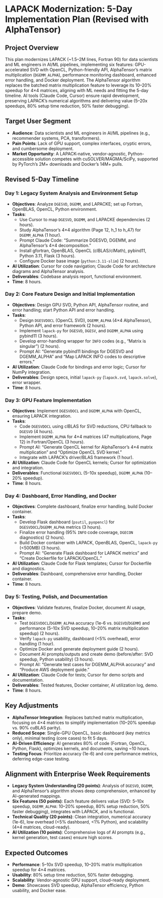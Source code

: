 # LAPACK Modernization: 5-Day Implementation Plan (Revised with AlphaTensor)

## Project Overview
This plan modernizes LAPACK (~1.5–2M lines, Fortran 90) for data scientists and ML engineers in AI/ML pipelines, implementing six features: GPU-accelerated SVD with OpenCL, Python-friendly API, AlphaTensor’s matrix multiplication (`DGEMM_ALPHA`), performance monitoring dashboard, enhanced error handling, and Docker deployment. The AlphaTensor algorithm replaces the batched matrix multiplication feature to leverage its 10–20% speedup for 4×4 matrices, aligning with ML needs and fitting the 5-day timeline. AI tools (Claude Code, Cursor) ensure rapid development, preserving LAPACK’s numerical algorithms and delivering value (5–20x speedups, 80% setup time reduction, 50% faster debugging).

## Target User Segment
- **Audience**: Data scientists and ML engineers in AI/ML pipelines (e.g., recommender systems, PCA, transformers).
- **Pain Points**: Lack of GPU support, complex interfaces, cryptic errors, and cumbersome deployment.
- **Market Opportunity**: A LAPACK-native, vendor-agnostic, Python-accessible solution competes with cuSOLVER/MAGMA/SciPy, supported by PyTorch’s 2M+ downloads and Docker’s 14M+ pulls.

## Revised 5-Day Timeline
### Day 1: Legacy System Analysis and Environment Setup
- **Objectives**: Analyze `DGESVD`, `DGEMM`, and LAPACKE; set up Fortran, OpenBLAS, OpenCL, Python environment.
- **Tasks**:
  - Use Cursor to map `DGESVD`, `DGEMM`, and LAPACKE dependencies (2 hours).
  - Study AlphaTensor’s 4×4 algorithm (Page 12, h_1 to h_47) for `DGEMM_ALPHA` (1 hour).
  - Prompt Claude Code: “Summarize DGESVD, DGEMM, and AlphaTensor’s 4×4 decomposition.”
  - Install gfortran, OpenBLAS, OpenCL (clBLAS/clMath), pybind11, Python 3.11, Flask (3 hours).
  - Configure Docker base image (`python:3.11-slim`) (2 hours).
- **AI Utilization**: Cursor for code navigation; Claude Code for architecture diagrams and AlphaTensor analysis.
- **Deliverables**: Codebase analysis report, functional environment.
- **Time**: 8 hours.

### Day 2: Core Feature Design and Initial Implementation
- **Objectives**: Design GPU SVD, Python API, AlphaTensor routine, and error handling; start Python API and error handling.
- **Tasks**:
  - Design `DGESVDOCL` (OpenCL SVD), `DGEMM_ALPHA` (4×4 AlphaTensor), Python API, and error framework (2 hours).
  - Implement `lapack-py` for `DGESVD`, `DGESV`, and `DGEMM_ALPHA` using pybind11 (3 hours).
  - Develop error-handling wrapper for `INFO` codes (e.g., “Matrix is singular”) (2 hours).
  - Prompt AI: “Generate pybind11 bindings for DGESVD and DGEMM_ALPHA” and “Map LAPACK INFO codes to descriptive errors.”
- **AI Utilization**: Claude Code for bindings and error logic; Cursor for NumPy integration.
- **Deliverables**: Design specs, initial `lapack-py` (`lapack.svd`, `lapack.solve`), error wrapper.
- **Time**: 8 hours.

### Day 3: GPU Feature Implementation
- **Objectives**: Implement `DGESVDOCL` and `DGEMM_ALPHA` with OpenCL, ensuring LAPACK integration.
- **Tasks**:
  - Code `DGESVDOCL` using clBLAS for SVD reductions, CPU fallback to `DGESVD` (4 hours).
  - Implement `DGEMM_ALPHA` for 4×4 matrices (47 multiplications, Page 12) in Fortran/OpenCL (3 hours).
  - Prompt AI: “Generate OpenCL kernel for AlphaTensor’s 4×4 matrix multiplication” and “Optimize OpenCL SVD kernel.”
  - Integrate with LAPACK’s driver/BLAS framework (1 hour).
- **AI Utilization**: Claude Code for OpenCL kernels; Cursor for optimization and integration.
- **Deliverables**: Functional `DGESVDOCL` (5–10x speedup), `DGEMM_ALPHA` (10–20% speedup).
- **Time**: 8 hours.

### Day 4: Dashboard, Error Handling, and Docker
- **Objectives**: Complete dashboard, finalize error handling, build Docker container.
- **Tasks**:
  - Develop Flask dashboard (`psutil`, `pyopencl`) for `DGESVDOCL`/`DGEMM_ALPHA` metrics (3 hours).
  - Finalize error handling (95% `INFO` code coverage, `DGECON` diagnostics) (2 hours).
  - Build Docker container with LAPACK, OpenBLAS, OpenCL, `lapack-py` (<500MB) (3 hours).
  - Prompt AI: “Generate Flask dashboard for LAPACK metrics” and “Create Dockerfile for LAPACK/OpenCL.”
- **AI Utilization**: Claude Code for Flask templates; Cursor for Dockerfile and diagnostics.
- **Deliverables**: Dashboard, comprehensive error handling, Docker container.
- **Time**: 8 hours.

### Day 5: Testing, Polish, and Documentation
- **Objectives**: Validate features, finalize Docker, document AI usage, prepare demo.
- **Tasks**:
  - Test `DGESVDOCL`/`DGEMM_ALPHA` accuracy (1e-6 vs. `DGESVD`/`DGEMM`) and performance (5–10x SVD speedup, 10–20% matrix multiplication speedup) (2 hours).
  - Verify `lapack-py` usability, dashboard (<5% overhead), error handling (1 hour).
  - Optimize Docker and generate deployment guide (2 hours).
  - Document AI prompts/outputs and create demo (before/after: SVD speedup, Python usability) (3 hours).
  - Prompt AI: “Generate test cases for DGEMM_ALPHA accuracy” and “Produce AWS deployment guide.”
- **AI Utilization**: Claude Code for tests; Cursor for demo scripts and documentation.
- **Deliverables**: Tested features, Docker container, AI utilization log, demo.
- **Time**: 8 hours.

## Key Adjustments
- **AlphaTensor Integration**: Replaces batched matrix multiplication, focusing on 4×4 matrices to simplify implementation (10–20% speedup vs. 90% cuBLAS parity).
- **Reduced Scope**: Single-GPU OpenCL, basic dashboard (key metrics only), minimal testing (core cases) to fit 5 days.
- **AI-Driven Efficiency**: AI generates 80% of code (Fortran, OpenCL, Python, Flask), optimizes kernels, and documents, saving ~10 hours.
- **Testing Focus**: Prioritize accuracy (1e-6) and core performance metrics, deferring edge-case testing.

## Alignment with Enterprise Week Requirements
- **Legacy System Understanding (20 points)**: Analysis of `DGESVD`, `DGEMM`, and AlphaTensor’s algorithm shows deep comprehension, enhanced by AI-generated mappings.
- **Six Features (50 points)**: Each feature delivers value (SVD: 5–10x speedup, `DGEMM_ALPHA`: 10–20% speedup, 80% setup reduction, 50% faster debugging), integrates with LAPACK, and is functional.
- **Technical Quality (20 points)**: Clean integration, numerical accuracy (1e-6), low overhead (<5% dashboard, <1% Python), and scalability (4×4 matrices, cloud-ready).
- **AI Utilization (10 points)**: Comprehensive logs of AI prompts (e.g., kernel generation, test cases) ensure high scores.

## Expected Outcomes
- **Performance**: 5–10x SVD speedup, 10–20% matrix multiplication speedup for 4×4 matrices.
- **Usability**: 80% setup time reduction, 50% faster debugging.
- **Scalability**: Vendor-agnostic GPU support, cloud-ready deployment.
- **Demo**: Showcases SVD speedup, AlphaTensor efficiency, Python usability, and Docker ease.
